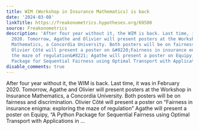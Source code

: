 ```yaml
---
title: WIM (Workshop in Insurance Mathematics) is back
date: '2024-03-08'
linkTitle: https://freakonometrics.hypotheses.org/69500
source: Freakonometrics
description: 'After four year without it, the WIM is back. Last time, it was in February
  2020. Tomorrow, Agathe and Olivier will present posters at the Workshop in Insurance
  Mathematics, a Concordia University. Both posters will be on fairness and discrimination.
  Olivier Côté will present a poster on &#8220;Fairness in insurance enigma: exploring
  the maze of regulation&#8221; Agathe will present a poster on Equipy, &#8220;A Python
  Package for Sequential Fairness using Optimal Transport with Applications in ...'
disable_comments: true
---
```

After four year without it, the WIM is back. Last time, it was in February 2020. Tomorrow, Agathe and Olivier will present posters at the Workshop in Insurance Mathematics, a Concordia University. Both posters will be on fairness and discrimination. Olivier Côté will present a poster on &#8220;Fairness in insurance enigma: exploring the maze of regulation&#8221; Agathe will present a poster on Equipy, &#8220;A Python Package for Sequential Fairness using Optimal Transport with Applications in ...